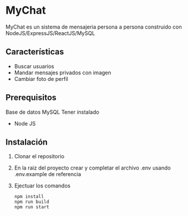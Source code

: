 # MyChat
MyChat es un sistema de mensajeria persona a persona construido con  NodeJS/ExpressJS/ReactJS/MySQL

## Características
- Buscar usuarios
- Mandar mensajes privados con imagen
- Cambiar foto de perfil


## Prerequisitos
Base de datos MySQL
Tener instalado
- Node JS

## Instalación
1. Clonar el repositorio
1. En la raiz del proyecto crear y completar el archivo .env usando .env.example de referencia
1. Ejectuar los comandos

       npm install
       npm run build
       npm run start